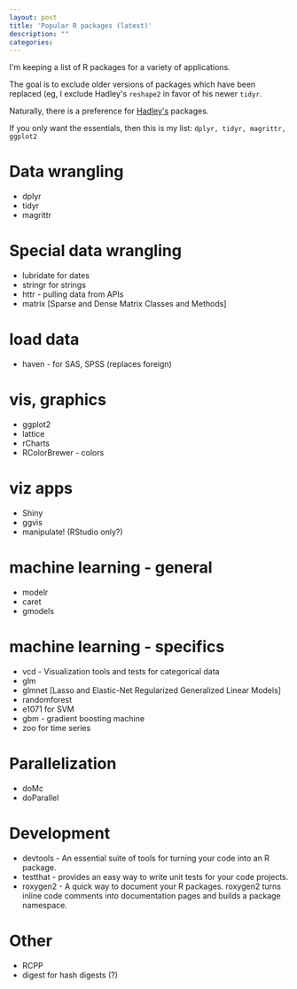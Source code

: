 ```yaml
---
layout: post
title: 'Popular R packages (latest)'
description: ""
categories: 
---
```


I'm keeping a list of R packages for a variety of applications. 

The goal is to exclude older versions of packages which have been replaced (eg,
I exclude Hadley's `reshape2` in favor of his newer `tidyr`.

Naturally, there is a preference for [Hadley's](http://hadley.nz) packages.

If you only want the essentials, then this is my list:
`dplyr, tidyr, magrittr, ggplot2`


# Data wrangling
- dplyr
- tidyr
- magrittr

# Special data wrangling
- lubridate for dates
- stringr for strings
- httr - pulling data from APIs
- matrix [Sparse and Dense Matrix Classes and Methods]

# load data
- haven - for SAS, SPSS (replaces foreign)

# vis, graphics
- ggplot2
- lattice
- rCharts
- RColorBrewer - colors


# viz apps
- Shiny
- ggvis
- manipulate! (RStudio only?)


# machine learning - general
- modelr
- caret
- gmodels

# machine learning - specifics
- vcd - Visualization tools and tests for categorical data
- glm
- glmnet [Lasso and Elastic-Net Regularized Generalized Linear Models]
- randomforest
- e1071 for SVM
- gbm - gradient boosting machine
- zoo for time series

# Parallelization
- doMc
- doParallel

# Development
- devtools - An essential suite of tools for turning your code into an R package.
- testthat - provides an easy way to write unit tests for your code projects.
- roxygen2 - A quick way to document your R packages. roxygen2 turns inline code comments into documentation pages and builds a package namespace.

# Other
- RCPP
- digest for hash digests (?)
